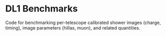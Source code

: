 DL1 Benchmarks
==============

Code for benchmarking per-telescope calibrated shower images (charge,
timing), image parameters (hillas, muon), and related quantities. 